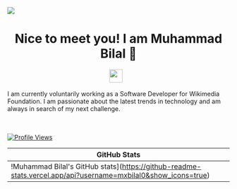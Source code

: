 ![](https://github.com/mxbilal0/mxbilal0/blob/main/header2.png)
<h1 align="center">Nice to meet you! I am Muhammad Bilal 👋</h1>


<p align='center'>
<a href="https://www.linkedin.com/in/mxbilal0/"><img height="30" src="https://github.com/mxbilal0/mxbilal0/blob/main/linkedin.png?raw=true"></a>
&nbsp;&nbsp;
</p>
I am currently voluntarily working as a Software Developer for Wikimedia Foundation. I am passionate about the latest trends in technology and am always in search of my next challenge.


<br/><br/>
[![Profile Views](https://komarev.com/ghpvc/?username=mxbilal0&color=blue&style=plastic)](https://github.com/mxbilal0) <br>



| GitHub Stats |
| ------------- | 
| !Muhammad Bilal's GitHub stats](https://github-readme-stats.vercel.app/api?username=mxbilal0&show_icons=true)  |
